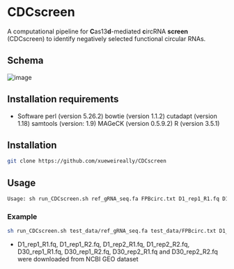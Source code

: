 # CDCscreen
A computational pipeline for **C**as13**d**-mediated **c**ircRNA **screen** (CDCscreen) to identify negatively selected functional circular RNAs.


## Schema
![image](https://github.com/xueweireally/CDCscreen/blob/master/doc/CDCscreen_pipeline.jpg)

## Installation requirements

* Software
perl (version 5.26.2)
bowtie (version 1.1.2)
cutadapt (version 1.18)
samtools (version: 1.9)
MAGeCK (version 0.5.9.2)
R (version 3.5.1)

## Installation
```bash
git clone https://github.com/xueweireally/CDCscreen
```

## Usage
```bash
Usage: sh run_CDCscreen.sh ref_gRNA_seq.fa FPBcirc.txt D1_rep1_R1.fq D1_rep1_R2.fq D1_rep2_R1.fq D1_rep2_R2.fq D30_rep1_R1.fq D30_rep1_R2.fq D30_rep2_R1.fq D30_rep2_R2.fq
```

### Example
```bash
sh run_CDCscreen.sh test_data/ref_gRNA_seq.fa test_data/FPBcirc.txt D1_rep1_R1.fq D1_rep1_R2.fq D1_rep2_R1.fq D1_rep2_R2.fq D30_rep1_R1.fq D30_rep1_R2.fq D30_rep2_R1.fq D30_rep2_R2.fq
```

* D1_rep1_R1.fq, D1_rep1_R2.fq, D1_rep2_R1.fq, D1_rep2_R2.fq, D30_rep1_R1.fq, D30_rep1_R2.fq, D30_rep2_R1.fq and D30_rep2_R2.fq were downloaded from NCBI GEO dataset
